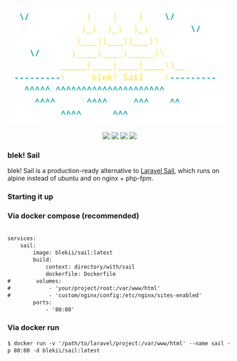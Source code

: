 <p align='center'><img width=500 src='logo.png' align='center'></img></p>

<p align='center'>
    <img src='https://img.shields.io/docker/pulls/blekii/sail?style=plastic'></img>
    <img src='https://img.shields.io/docker/v/blekii/sail?style=plastic'></img>
    <img src='https://img.shields.io/badge/built%20with-%E2%9D%A4-ff005d?style=plastic'></img>
    <img src='https://img.shields.io/github/last-commit/b1ek/sail?style=plastic'></img>
</p>

### blek! Sail
blek! Sail is a production-ready alternative to <a href='https://github.com/laravel/sail'>Laravel Sail</a>, which runs on alpine instead of ubuntu and on nginx + php-fpm.

### Starting it up

### Via docker compose (recommended)
```

services:
    sail:
        image: blekii/sail:latest
        build:
            context: directory/with/sail
            dockerfile: Dockerfile
#        volumes:
#            - 'your/project/root:/var/www/html'
#            - 'custom/nginx/config:/etc/nginx/sites-enabled'
        ports:
            - '80:80'

```

### Via docker run
```
$ docker run -v '/path/to/laravel/project:/var/www/html' --name sail -p 80:80 -d blekii/sail:latest
```
